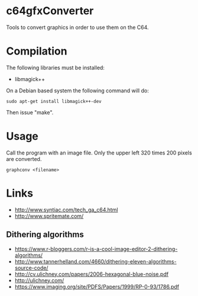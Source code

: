 # c64gfxConverter

Tools to convert graphics in order to use them on the C64.

# Compilation

The following libraries must be installed:

 * libmagick++

On a Debian based system the following command will do:

    sudo apt-get install libmagick++-dev

Then issue "make".

# Usage

Call the program with an image file. Only the upper left 320 times 200
pixels are converted.

    graphconv <filename>

# Links

 * http://www.syntiac.com/tech_ga_c64.html
 * http://www.spritemate.com/

## Dithering algorithms ##

 * https://www.r-bloggers.com/r-is-a-cool-image-editor-2-dithering-algorithms/
 * http://www.tannerhelland.com/4660/dithering-eleven-algorithms-source-code/
 * http://cv.ulichney.com/papers/2006-hexagonal-blue-noise.pdf
 * http://ulichney.com/
 * https://www.imaging.org/site/PDFS/Papers/1999/RP-0-93/1786.pdf

